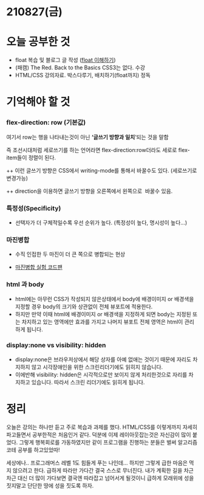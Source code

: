 # 210827(금)

# 오늘 공부한 것

- float 복습 및 블로그 글 작성
  ([float 이해하기](https://kwonsean.tistory.com/5))
- (패캠) The Red. Back to the Basics CSS3는 없다. 수강
- HTML/CSS 강의자료. 박스다루기, 배치하기(float까지) 정독

# 기억해야 할 것

### flex-direction: row (기본값)

여기서 row는 행을 나타내는것이 아닌 **‘글쓰기 방향과 일치**’되는 것을 말함

즉 조선시대처럼 세로쓰기를 하는 언어라면 flex-direction:row더라도 세로로 flex-item들이 정렬이 된다.

++ 이런 글쓰기 방향은 CSS에서 writing-mode를 통해서 바꿀수도 있다. (세로쓰기로 변경가능)

++ direction을 이용하면 글쓰기 방향을 오른쪽에서 왼쪽으로  바꿀수 있음.

### 특정성(Specificity)

- 선택자가 더 구체적일수록 우선 순위가 높다. (특정성이 높다, 명시성이 높다…)

### 마진병합

- 수직 인접한 두 마진이 더 큰 쪽으로 병합되는 현상

- [마진병합 실험 코드팬](https://codepen.io/kwonsean/pen/PojqyaJ)

### html 과 body

- html에는 아무런 CSS가 작성되지 않은상태에서 body에 배경이미지 or 배경색을 지정할 경우 body의 크기와 상관없이 전체 뷰포트에 적용한다.
- 하지만 만약 이때 html에 배경이미지 or 배경색을 지정하게 되면 body는 지정된 또는 차지하고 있는 영역에만 효과를 가지고 나머지 뷰포트 전체 영역은 html이 관리하게 됩니다.

### display:none vs visibility: hidden

- display:none은 브라우저상에서 해당 상자를 아예 없애는 것이기 때문에 자리도 차지하지 않고 시각장애인을 위한 스크린리더기에도 읽히지 않습니다.
- 이에반해 visibility: hidden은 시각적으로만 보이지 않게 처리한것으로 자리를 차지하고 있습니다. 따라서 스크린 리더기에도 읽히게 됩니다.

# 정리

오늘은 강의는 하나만 듣고 주로 복습과 과제를 했다. HTML/CSS를 이렇게까지 자세히 파고들면서 공부한적은 처음인거 같다. 덕분에 이제 레이아웃잡는것은 자신감이 많이 붙었다. 그렇게 행복회로를 가동하였지만 같이 프로그램을 진행하는 분들은 벌써 알고리즘 코테 공부를 하고있었따!

세상에나.. 프로그래머스 레벨 1도 힘들게 푸는 나인데... 하지만 그렇게 급한 마음은 먹지 않으려고 한다. 급하게 따라만 가다간 결국 스스로 무너진다. 내가 계획한 길을 차근차근 대신 더 많이 가다보면 결국엔 따라잡고 넘어서게 될것이니 급하게 모래위에 성을 짓지말고 단단한 땅에 성을 짓도록 하자.
